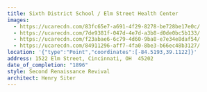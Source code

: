 ```yaml
---
title: Sixth District School / Elm Street Health Center
images:
  - https://ucarecdn.com/83fc65e7-a691-4f29-8278-be728be17e0c/
  - https://ucarecdn.com/7de9381f-047d-4e7d-a3b8-d0de0bc5b133/
  - https://ucarecdn.com/f23abae6-6c79-4d60-9ba8-e7e34e8daf54/
  - https://ucarecdn.com/84911296-aff7-4fa0-8be3-b66ec48b3127/
location: '{"type":"Point","coordinates":[-84.5193,39.1122]}'
address: 1522 Elm Street, Cincinnati, OH  45202
date_of_completion: "1896"
style: Second Renaissance Revival
architect: Henry Siter
---
```

